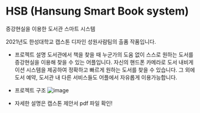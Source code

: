 # HSB (Hansung Smart Book system)
증강현실을 이용한 도서관 스마트 시스템 </br>

2021년도 한성대학교 캡스톤 디자인 성원사람팀의 출품 작품입니다.
- 프로젝트 설명
도서관에서 책을 찾을 때 누군가의 도움 없이 스스로 원하는 도서를 증강현실을 이용해 찾을 수 있는 어플입니다. 자신의 핸드폰 카메라로 도서 내비게이션 시스템을 제공하여 정확하고 빠르게 원하는 도서를 찾을 수 있습니다. 그 외에 도서 예약, 도서관 내 다른 서비스들도 어플에서 자유롭게 이용가능합니다.

- 프로젝트 구조
![image](https://user-images.githubusercontent.com/70957134/160249489-aaea1ddd-bdba-4cee-b718-b2f431b9a871.png)
- 자세한 설명은 캡스톤 제안서 pdf 파일 확인!
